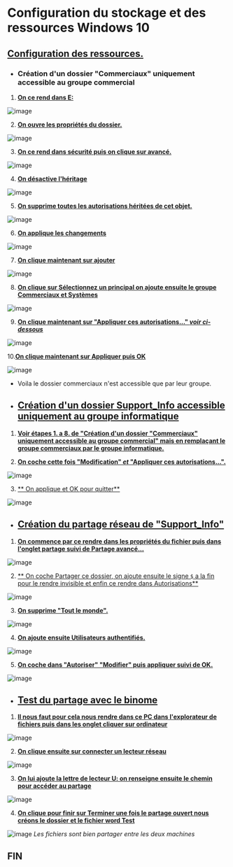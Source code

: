 # Configuration du stockage et des ressources Windows 10

## <ins>Configuration des ressources.<ins>

- ### **Création d'un dossier "Commerciaux" uniquement accessible au groupe commercial**

1. <ins>**On ce rend dans E:**<ins>

![image](https://user-images.githubusercontent.com/95431446/167820215-202789b2-3308-435e-b2f2-3ba36b2f6231.png)

2. <ins>**On ouvre les propriétés du dossier.**<ins>

![image](https://user-images.githubusercontent.com/95431446/167820488-524b47b0-c498-49bd-a559-4a0ed3aeef7a.png)

3. <ins>**On ce rend dans sécurité puis on clique sur avancé.**<ins>

![image](https://user-images.githubusercontent.com/95431446/167820707-ca90bb3a-5ef1-43da-b32c-92b86cc85622.png)

4. <ins>**On désactive l'héritage**<ins>

![image](https://user-images.githubusercontent.com/95431446/167821228-0f248b0f-d01e-4deb-961c-40eea404636e.png)

5. <ins>**On supprime toutes les autorisations héritées de cet objet.**<ins>

![image](https://user-images.githubusercontent.com/95431446/167821687-b13320c7-fa7a-4fe9-a559-356e17aed0f1.png)

6. <ins>**On applique les changements**<ins>

![image](https://user-images.githubusercontent.com/95431446/167821893-ded39c20-5009-4095-929f-8a7d4e763473.png)

7. <ins>**On clique maintenant sur ajouter**<ins>

![image](https://user-images.githubusercontent.com/95431446/167822317-ac5fff61-1f55-4bf7-af34-b2ba37ec7008.png)

8. <ins>**On clique sur Sélectionnez un principal on ajoute ensuite le groupe Commerciaux et Systèmes**<ins>

![image](https://user-images.githubusercontent.com/95431446/167823003-7ec601fc-6de7-437c-9cc2-4c789e0be433.png)

9. <ins>**On clique maintenant sur "Appliquer ces autorisations..." _voir ci-dessous_**<ins>

![image](https://user-images.githubusercontent.com/95431446/167823423-e0cbbe18-3c57-49a3-90ad-8dd45eb7676d.png)

10.<ins>**On clique maintenant sur Appliquer puis OK**<ins>

![image](https://user-images.githubusercontent.com/95431446/167825389-5f62ca32-cc99-4c6a-adf8-1259f8b3b870.png)

- Voila le dossier commerciaux n'est accessible que par leur groupe.

- ## <ins>**Création d'un dossier Support_Info accessible uniquement au groupe informatique**<ins>

1. <ins>**Voir étapes 1. a 8. de "Création d'un dossier "Commerciaux" uniquement accessible au groupe commercial" mais en remplaçant le groupe commerciaux par le groupe informatique.**<ins>

2. <ins>**On coche cette fois "Modification" _et_ "Appliquer ces autorisations...".**<ins>

![image](https://user-images.githubusercontent.com/95431446/167828125-906e1e1b-09fb-4360-a40e-4d59ee8312fe.png)

3. <ins>** On applique et OK pour quitter**<ins>

![image](https://user-images.githubusercontent.com/95431446/167828540-3d525bdd-28c7-40e3-a875-b839fe60fff3.png)

- ## <ins>**Création du partage réseau de "Support_Info"**<ins>

1. <ins>**On commence par ce rendre dans les propriétés du fichier puis dans l'onglet partage suivi de Partage avancé...**<in>

![image](https://user-images.githubusercontent.com/95431446/167830010-6cab2ae1-dcc8-4073-b7f7-f07420752664.png)

2. <ins>** On coche Partager ce dossier, on ajoute ensuite le signe ```$``` a la fin pour le rendre invisible et enfin ce rendre dans Autorisations**<ins>

![image](https://user-images.githubusercontent.com/95431446/167830607-f5269d90-15c5-44eb-a28f-e6abf830e403.png)

3. <ins>**On supprime "Tout le monde".**<ins>

![image](https://user-images.githubusercontent.com/95431446/167831031-425bcc12-606c-4106-9c81-408b5f11b325.png)

4. <ins>**On ajoute ensuite Utilisateurs authentifiés.**<ins>

![image](https://user-images.githubusercontent.com/95431446/167831200-d85b6a6c-7e65-4ca6-9cde-2626be69fe36.png)

5. <ins>**On coche dans "Autoriser" "Modifier" puis appliquer suivi de OK.**<ins>

![image](https://user-images.githubusercontent.com/95431446/167831525-3fc56f3c-4d2e-4196-8dc2-e85e73303502.png)


- ## <ins>Test du partage avec le binome<ins>

1. <ins>**Il nous faut pour cela nous rendre dans ce PC dans l'explorateur de fichiers puis dans les onglet cliquer sur ordinateur**<ins>

![image](https://user-images.githubusercontent.com/95431446/167836397-9d8fa429-3814-4478-ab29-c867a17664a6.png)

2. <ins>**On clique ensuite sur connecter un lecteur réseau**<ins>

![image](https://user-images.githubusercontent.com/95431446/167836508-12a83b09-0d32-47cb-9d28-fe29e8257137.png)

3. <ins>**On lui ajoute la lettre de lecteur U: on renseigne ensuite le chemin pour accéder au partage**<ins>

![image](https://user-images.githubusercontent.com/95431446/167837738-7bde3620-2313-4d8d-aef8-aaaaedc91e79.png)

4. <ins>**On clique pour finir sur Terminer une fois le partage ouvert nous créons le dossier et le fichier word Test**<in>

![image](https://user-images.githubusercontent.com/95431446/167838175-0c2b4772-341f-48bd-95e6-3a1b9193d0a6.png)
_Les fichiers sont bien partager entre les deux machines_

## FIN
